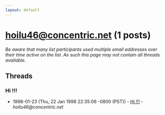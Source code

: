 ```yaml
---
layout: default
---
```


# hoilu46@concentric.net (1 posts)

_Be aware that many list participants used multiple email addresses over their time active on the list. As such this page may not contain all threads available._

## Threads

### Hi !!!
+ 1998-01-23 (Thu, 22 Jan 1998 22:35:06 -0800 (PST)) - [Hi !!!](/archive/1998/01/a73c3c4a4d5fe10925bb25197435022179ce9c3560370d7470ca8f3790442034) - _hoilu46@concentric.net_

